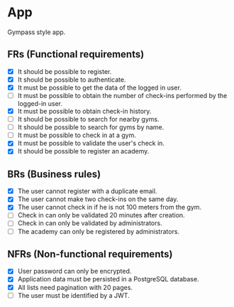 # App

Gympass style app.

## FRs (Functional requirements)

- [x] It should be possible to register.
- [x] It should be possible to authenticate.
- [x] It must be possible to get the data of the logged in user.
- [ ] It must be possible to obtain the number of check-ins performed by the logged-in user.
- [x] It must be possible to obtain check-in history.
- [ ] It should be possible to search for nearby gyms.
- [ ] It should be possible to search for gyms by name.
- [ ] It must be possible to check in at a gym.
- [x] It must be possible to validate the user's check in.
- [x] It should be possible to register an academy.

## BRs (Business rules)

- [x] The user cannot register with a duplicate email.
- [x] The user cannot make two check-ins on the same day.
- [x] The user cannot check in if he is not 100 meters from the gym.
- [ ] Check in can only be validated 20 minutes after creation.
- [ ] Check in can only be validated by administrators.
- [ ] The academy can only be registered by administrators.

## NFRs (Non-functional requirements)

- [x] User password can only be encrypted.
- [x] Application data must be persisted in a PostgreSQL database.
- [x] All lists need pagination with 20 pages.
- [ ] The user must be identified by a JWT.